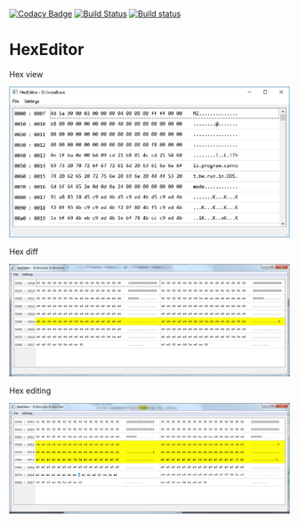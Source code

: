 [![Codacy Badge](https://api.codacy.com/project/badge/Grade/40f771dad0074111a3d6b88e662a6269)](https://app.codacy.com/app/ilya.yunkin/HexEditor?utm_source=github.com&utm_medium=referral&utm_content=ilyayunkin/HexEditor&utm_campaign=Badge_Grade_Dashboard)
[![Build Status](https://travis-ci.org/ilyayunkin/HexEditor.svg)](https://travis-ci.org/ilyayunkin/HexEditor)
[![Build status](https://ci.appveyor.com/api/projects/status/5i7bfvotc0pnqekr?svg=true)](https://ci.appveyor.com/project/ilyayunkin/hexeditor)

# HexEditor
Hex view

![](https://github.com/ilyayunkin/HexEditor/blob/master/img/screen1.jpg)

Hex diff

![](https://github.com/ilyayunkin/HexEditor/blob/master/img/screen2.jpg)

Hex editing

![](https://github.com/ilyayunkin/HexEditor/blob/master/img/screen3.jpg)